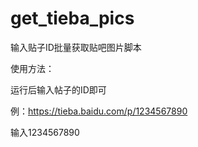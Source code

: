 # get_tieba_pics
输入贴子ID批量获取贴吧图片脚本

使用方法：

运行后输入帖子的ID即可

例：https://tieba.baidu.com/p/1234567890

输入1234567890
